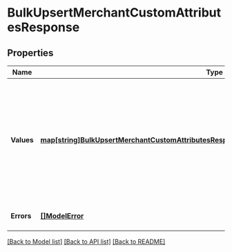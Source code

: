 # BulkUpsertMerchantCustomAttributesResponse

## Properties
Name | Type | Description | Notes
------------ | ------------- | ------------- | -------------
**Values** | [**map[string]BulkUpsertMerchantCustomAttributesResponseMerchantCustomAttributeUpsertResponse**](BulkUpsertMerchantCustomAttributesResponseMerchantCustomAttributeUpsertResponse.md) | A map of responses that correspond to individual upsert requests. Each response has the same ID as the corresponding request and contains either a &#x60;merchant_id&#x60; and &#x60;custom_attribute&#x60; or an &#x60;errors&#x60; field. | [optional] [default to null]
**Errors** | [**[]ModelError**](Error.md) | Any errors that occurred during the request. | [optional] [default to null]

[[Back to Model list]](../README.md#documentation-for-models) [[Back to API list]](../README.md#documentation-for-api-endpoints) [[Back to README]](../README.md)

